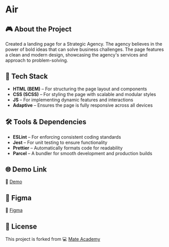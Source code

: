 # Air

## 🎮 About the Project
Created a landing page for a Strategic Agency. The agency believes in the power of bold ideas that can solve business challenges. The page features a clean and modern design, showcasing the agency's services and approach to problem-solving.

## 🚀 Tech Stack
- **HTML (BEM)** – For structuring the page layout and components
- **CSS (SCSS)** – For styling the page with scalable and modular styles
- **JS** – For implementing dynamic features and interactions
- **Adaptive** – Ensures the page is fully responsive across all devices

## 🛠️ Tools & Dependencies
- **ESLint** – For enforcing consistent coding standards
- **Jest** – For unit testing to ensure functionality
- **Prettier** – Automatically formats code for readability
- **Parcel** – A bundler for smooth development and production builds

## 🌐 Demo Link
🔗 [Demo](https://AndriiZakharenko.github.io/air/)

## 🎨 Figma
🔗 [Figma](https://www.figma.com/file/7qwsWggv9BAxMi2VPhBuPr/Air-(formerly-Dia)?node-id=9138%3A35)

## 📜 License
This project is forked from 💻 [Mate Academy](https://github.com/mate-academy/layout_dia)
